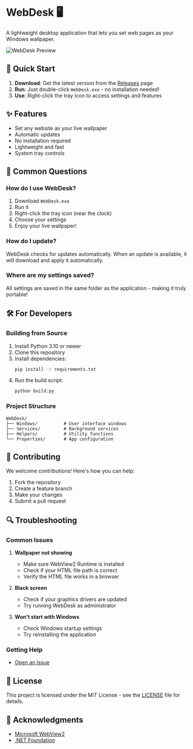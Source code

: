 # WebDesk 🖥️

A lightweight desktop application that lets you set web pages as your Windows wallpaper.

![WebDesk Preview](docs/preview.png)

## 🚀 Quick Start

1. **Download**: Get the latest version from the [Releases](../../releases) page
2. **Run**: Just double-click `WebDesk.exe` - no installation needed!
3. **Use**: Right-click the tray icon to access settings and features

## ✨ Features

- Set any website as your live wallpaper
- Automatic updates
- No installation required
- Lightweight and fast
- System tray controls

## 🤔 Common Questions

### How do I use WebDesk?

1. Download `WebDesk.exe`
2. Run it
3. Right-click the tray icon (near the clock)
4. Choose your settings
5. Enjoy your live wallpaper!

### How do I update?

WebDesk checks for updates automatically. When an update is available, it will download and apply it automatically.

### Where are my settings saved?

All settings are saved in the same folder as the application - making it truly portable!

## 🛠️ For Developers

### Building from Source

1. Install Python 3.10 or newer
2. Clone this repository
3. Install dependencies:
   ```bash
   pip install -r requirements.txt
   ```
4. Run the build script:
   ```bash
   python build.py
   ```

### Project Structure
```
WebDesk/
├── Windows/          # User interface windows
├── Services/         # Background services
├── Helpers/          # Utility functions
└── Properties/       # App configuration
```

## 🤝 Contributing

We welcome contributions! Here's how you can help:

1. Fork the repository
2. Create a feature branch
3. Make your changes
4. Submit a pull request

## 🔍 Troubleshooting

### Common Issues

1. **Wallpaper not showing**
   - Make sure WebView2 Runtime is installed
   - Check if your HTML file path is correct
   - Verify the HTML file works in a browser

2. **Black screen**
   - Check if your graphics drivers are updated
   - Try running WebDesk as administrator

3. **Won't start with Windows**
   - Check Windows startup settings
   - Try reinstalling the application

### Getting Help

- [Open an Issue](https://github.com/your-username/WebDesk/issues)

## 📜 License

This project is licensed under the MIT License - see the [LICENSE](LICENSE) file for details.

## 🙏 Acknowledgments

- [Microsoft WebView2](https://docs.microsoft.com/microsoft-edge/webview2/)
- [.NET Foundation](https://dotnetfoundation.org/)
